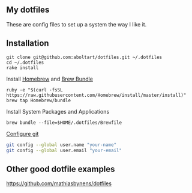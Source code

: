 My dotfiles
-----------

These are config files to set up a system the way I like it.

## Installation

```
git clone git@github.com:aboltart/dotfiles.git ~/.dotfiles
cd ~/.dotfiles
rake install
```

Install [Homebrew](https://github.com/Homebrew/homebrew) and [Brew Bundle](https://github.com/Homebrew/homebrew-bundle)

```
ruby -e "$(curl -fsSL https://raw.githubusercontent.com/Homebrew/install/master/install)"
brew tap Homebrew/bundle
```

Install System Packages and Applications

```
brew bundle --file=$HOME/.dotfiles/Brewfile
```

[Configure git](http://help.github.com/git-email-settings/)

```bash
git config --global user.name "your-name"
git config --global user.email "your-email"
```

## Other good dotfile examples

https://github.com/mathiasbynens/dotfiles
